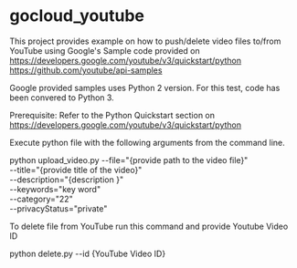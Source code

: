 # gocloud_youtube
This project provides example on how to push/delete video files to/from YouTube using Google's Sample code provided on
https://developers.google.com/youtube/v3/quickstart/python 
https://github.com/youtube/api-samples

Google provided samples uses Python 2 version. For this test, code has been convered to Python 3.

Prerequisite: Refer to the Python Quickstart section on 
https://developers.google.com/youtube/v3/quickstart/python



Execute python file with the following arguments from the command line.

python upload_video.py --file="{provide path to the video file}" \
                       --title="{provide title of the video}" \
                       --description="{description }" \
                       --keywords="key word" \
                       --category="22" \
                       --privacyStatus="private"


To delete file from YouTube run this command and provide Youtube Video ID

python delete.py --id {YouTube Video ID}


